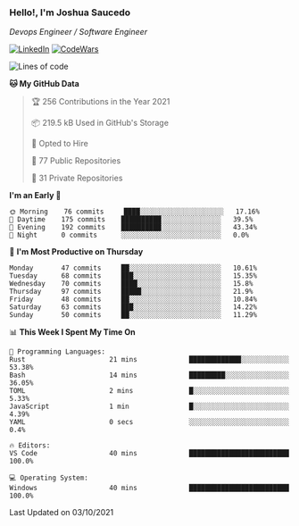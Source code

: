 ### Hello!, I'm Joshua Saucedo
*Devops Engineer / Software Engineer*  

[![LinkedIn](https://img.shields.io/badge/LinkedIn-0073b1?logo=linkedin&style=flat-square&logoColor=white)](https://www.linkedin.com/in/joshua-nathanael-saucedo-uriarte-bb0336169/)
[![CodeWars](https://www.codewars.com/users/joshuansu0897/badges/micro)](https://www.codewars.com/users/joshuansu0897)

<!--START_SECTION:waka-->
![Lines of code](https://img.shields.io/badge/From%20Hello%20World%20I%27ve%20Written-3.7%20million%20lines%20of%20code-blue)

**🐱 My GitHub Data** 

> 🏆 256 Contributions in the Year 2021
 > 
> 📦 219.5 kB Used in GitHub's Storage 
 > 
> 💼 Opted to Hire
 > 
> 📜 77 Public Repositories 
 > 
> 🔑 31 Private Repositories  
 > 
**I'm an Early 🐤** 

```text
🌞 Morning    76 commits     ████░░░░░░░░░░░░░░░░░░░░░   17.16% 
🌆 Daytime    175 commits    ██████████░░░░░░░░░░░░░░░   39.5% 
🌃 Evening    192 commits    ██████████░░░░░░░░░░░░░░░   43.34% 
🌙 Night      0 commits      ░░░░░░░░░░░░░░░░░░░░░░░░░   0.0%

```
📅 **I'm Most Productive on Thursday** 

```text
Monday       47 commits     ██░░░░░░░░░░░░░░░░░░░░░░░   10.61% 
Tuesday      68 commits     ███░░░░░░░░░░░░░░░░░░░░░░   15.35% 
Wednesday    70 commits     ████░░░░░░░░░░░░░░░░░░░░░   15.8% 
Thursday     97 commits     █████░░░░░░░░░░░░░░░░░░░░   21.9% 
Friday       48 commits     ██░░░░░░░░░░░░░░░░░░░░░░░   10.84% 
Saturday     63 commits     ███░░░░░░░░░░░░░░░░░░░░░░   14.22% 
Sunday       50 commits     ██░░░░░░░░░░░░░░░░░░░░░░░   11.29%

```


📊 **This Week I Spent My Time On** 

```text
💬 Programming Languages: 
Rust                     21 mins             █████████████░░░░░░░░░░░░   53.38% 
Bash                     14 mins             █████████░░░░░░░░░░░░░░░░   36.05% 
TOML                     2 mins              █░░░░░░░░░░░░░░░░░░░░░░░░   5.33% 
JavaScript               1 min               █░░░░░░░░░░░░░░░░░░░░░░░░   4.39% 
YAML                     0 secs              ░░░░░░░░░░░░░░░░░░░░░░░░░   0.4%

🔥 Editors: 
VS Code                  40 mins             █████████████████████████   100.0%

💻 Operating System: 
Windows                  40 mins             █████████████████████████   100.0%

```


 Last Updated on 03/10/2021
<!--END_SECTION:waka-->
